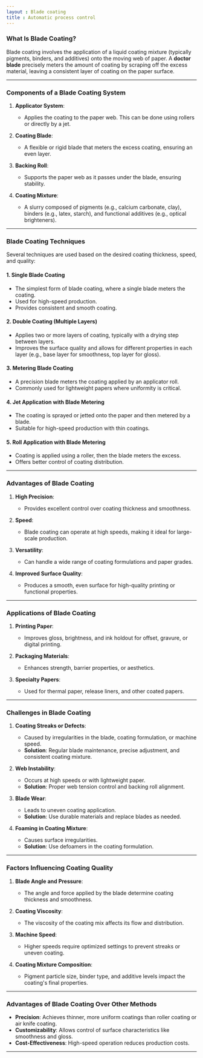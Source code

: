 ```yaml
---
layout : Blade coating
title : Automatic process control
---
```


### **What Is Blade Coating?**
Blade coating involves the application of a liquid coating mixture (typically pigments, binders, and additives) onto the moving web of paper. A **doctor blade** precisely meters the amount of coating by scraping off the excess material, leaving a consistent layer of coating on the paper surface.

---

### **Components of a Blade Coating System**
1. **Applicator System**:
    - Applies the coating to the paper web. This can be done using rollers or directly by a jet.

2. **Coating Blade**:
    - A flexible or rigid blade that meters the excess coating, ensuring an even layer.

3. **Backing Roll**:
    - Supports the paper web as it passes under the blade, ensuring stability.

4. **Coating Mixture**:
    - A slurry composed of pigments (e.g., calcium carbonate, clay), binders (e.g., latex, starch), and functional additives (e.g., optical brighteners).

---

### **Blade Coating Techniques**
Several techniques are used based on the desired coating thickness, speed, and quality:

#### 1. **Single Blade Coating**
- The simplest form of blade coating, where a single blade meters the coating.
- Used for high-speed production.
- Provides consistent and smooth coating.

#### 2. **Double Coating (Multiple Layers)**
- Applies two or more layers of coating, typically with a drying step between layers.
- Improves the surface quality and allows for different properties in each layer (e.g., base layer for smoothness, top layer for gloss).

#### 3. **Metering Blade Coating**
- A precision blade meters the coating applied by an applicator roll.
- Commonly used for lightweight papers where uniformity is critical.

#### 4. **Jet Application with Blade Metering**
- The coating is sprayed or jetted onto the paper and then metered by a blade.
- Suitable for high-speed production with thin coatings.

#### 5. **Roll Application with Blade Metering**
- Coating is applied using a roller, then the blade meters the excess.
- Offers better control of coating distribution.

---

### **Advantages of Blade Coating**
1. **High Precision**:
    - Provides excellent control over coating thickness and smoothness.

2. **Speed**:
    - Blade coating can operate at high speeds, making it ideal for large-scale production.

3. **Versatility**:
    - Can handle a wide range of coating formulations and paper grades.

4. **Improved Surface Quality**:
    - Produces a smooth, even surface for high-quality printing or functional properties.

---

### **Applications of Blade Coating**
1. **Printing Paper**:
    - Improves gloss, brightness, and ink holdout for offset, gravure, or digital printing.

2. **Packaging Materials**:
    - Enhances strength, barrier properties, or aesthetics.

3. **Specialty Papers**:
    - Used for thermal paper, release liners, and other coated papers.

---

### **Challenges in Blade Coating**
1. **Coating Streaks or Defects**:
    - Caused by irregularities in the blade, coating formulation, or machine speed.
    - **Solution**: Regular blade maintenance, precise adjustment, and consistent coating mixture.

2. **Web Instability**:
    - Occurs at high speeds or with lightweight paper.
    - **Solution**: Proper web tension control and backing roll alignment.

3. **Blade Wear**:
    - Leads to uneven coating application.
    - **Solution**: Use durable materials and replace blades as needed.

4. **Foaming in Coating Mixture**:
    - Causes surface irregularities.
    - **Solution**: Use defoamers in the coating formulation.

---

### **Factors Influencing Coating Quality**
1. **Blade Angle and Pressure**:
    - The angle and force applied by the blade determine coating thickness and smoothness.

2. **Coating Viscosity**:
    - The viscosity of the coating mix affects its flow and distribution.

3. **Machine Speed**:
    - Higher speeds require optimized settings to prevent streaks or uneven coating.

4. **Coating Mixture Composition**:
    - Pigment particle size, binder type, and additive levels impact the coating's final properties.

---

### **Advantages of Blade Coating Over Other Methods**
- **Precision**: Achieves thinner, more uniform coatings than roller coating or air knife coating.
- **Customizability**: Allows control of surface characteristics like smoothness and gloss.
- **Cost-Effectiveness**: High-speed operation reduces production costs.

---


